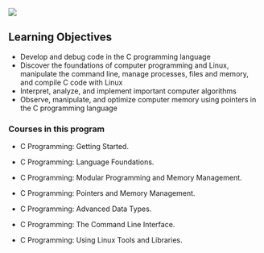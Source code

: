 ![](rsrc/img/img1.gif)
## Learning Objectives

- Develop and debug code in the C programming language
- Discover the foundations of computer programming and Linux, manipulate the command line, manage processes, files and memory, and compile C code with Linux
- Interpret, analyze, and implement important computer algorithms
- Observe, manipulate, and optimize computer memory using pointers in the C programming language

### Courses in this program

- C Programming: Getting Started.

- C Programming: Language Foundations.

- C Programming: Modular Programming and Memory Management.

- C Programming: Pointers and Memory Management.

- C Programming: Advanced Data Types.

- C Programming: The Command Line Interface.

- C Programming: Using Linux Tools and Libraries.
